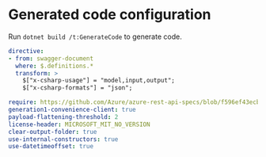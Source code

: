 # Generated code configuration

Run `dotnet build /t:GenerateCode` to generate code.

```yaml
directive:
- from: swagger-document
  where: $.definitions.*
  transform: >
    $["x-csharp-usage"] = "model,input,output";
    $["x-csharp-formats"] = "json";

require: https://github.com/Azure/azure-rest-api-specs/blob/f596ef43ecbff3a8152894b0b753fadeea01091c/specification/videoanalyzer/data-plane/readme.md
generation1-convenience-client: true
payload-flattening-threshold: 2
license-header: MICROSOFT_MIT_NO_VERSION
clear-output-folder: true
use-internal-constructors: true
use-datetimeoffset: true
```

